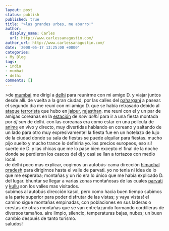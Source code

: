```yaml
---
layout: post
status: publish
published: true
title: ">las grandes urbes, me aburro!"
author:
  display_name: Carles
  url: http://www.carlessanagustin.com/
author_url: http://www.carlessanagustin.com/
date: '2008-05-17 13:25:00 +0000'
categories:
- My Blog
tags:
- india
- mumbai
- delhi
comments: []
---
```

<p>>de <a href="http://en.wikipedia.org/wiki/Mumbai">mumbai</a> me dirig&iacute; a <a href="http://en.wikipedia.org/wiki/Delhi">delhi</a> para reunirme con mi amigo D. y viajar juntos desde all&iacute;. de vuelta a la gran ciudad, por las calles del <a href="http://en.wikipedia.org/wiki/Paharganj">paharganj</a> a pasear. el segundo d&iacute;a me reun&iacute; con mi amigo D. que se hab&iacute;a retrasado debido al <a href="http://news.bbc.co.uk/2/hi/south_asia/7398989.stm">ataque</a> <a href="http://en.wikipedia.org/wiki/Image:George-W-Bush.jpeg">terrorista</a> que hubo en <a href="http://en.wikipedia.org/wiki/Jaipur">jaipur</a>, <a href="http://en.wikipedia.org/wiki/Rajasthan">rajasthan</a>. me reun&iacute; con el y un par de amigas coreanas en la <span style="text-decoration:underline;">estaci&oacute;n</span> de <span style="font-style:italic;">new delhi</span> para ir a una fiesta montada por <span style="font-style:italic;">dj san</span> de delhi. con las coreanas era como estar en una pel&iacute;cula de <a href="http://en.wikipedia.org/wiki/Anime">anime</a> en vivo y directo, muy divertidas hablando en coreano y saltando de un lado para otro muy expresivamente! la fiesta fue en un hotelazo de lujo de la ciudad donde su sala de fiestas se puede alquilar para fiestas. mucho pijo suelto y mucho trance lo definir&iacute;a yo. los precios europeos, eso si! suerte de D. y las chicas que me lo pase bien excepto el final de la noche donde se perdieron los cascos del dj y casi se l&iacute;an a tortazos con medio local.<br /><a href="/images/posts/image00102.jpg"><img src="/images/posts/image00102.jpg?w=300" alt="" border="0" /></a>de delhi poco mas explicar, cogimos un autob&uacute;s-cama direcci&oacute;n <a href="http://en.wikipedia.org/wiki/Himachal_pradesh">himachal pradesh</a> para dirigirnos hasta el valle de parvati. yo no tenia ni idea de lo que me esperaba; monta&ntilde;as y un r&iacute;o era lo &uacute;nico que me hab&iacute;a explicado D. del lugar.  bhuntar se llegar a varias zonas monta&ntilde;osas de las cuales <a href="http://en.wikipedia.org/wiki/Parvati_Valley">parvati</a> y <a href="http://en.wikipedia.org/wiki/Kullu_Valley">kullu</a> son los valles mas visitados.<br /><a href="/images/posts/image00112.jpg"><img src="/images/posts/image00112.jpg?w=300" alt="" border="0" /></a>subimos al autob&uacute;s direcci&oacute;n kasol, pero como hacia buen tiempo subimos a la parte superior para poder disfrutar de las vistas; y vaya vistas! el camino sigue monta&ntilde;as empinadas, con poblaciones en sus laderas o crestas de otras monta&ntilde;as que se van entrelazando formando cordilleras de diversos tama&ntilde;os. aire limpio, silencio, temperaturas bajas, nubes; un buen cambio despu&eacute;s de tanto turismo.<br />saludos!</p>
